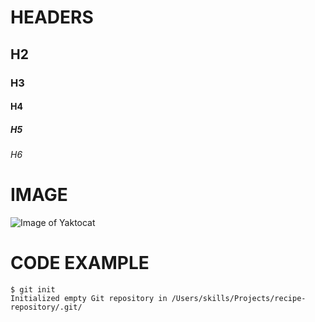 # HEADERS
## H2
### H3
#### H4
##### H5
###### H6

# IMAGE
![Image of Yaktocat](https://octodex.github.com/images/yaktocat.png)

# CODE EXAMPLE
```
$ git init
Initialized empty Git repository in /Users/skills/Projects/recipe-repository/.git/
```
